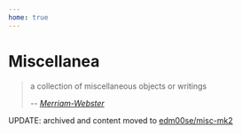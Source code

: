 ```yaml
---
home: true
---
```


# Miscellanea

> a collection of miscellaneous objects or writings
>
> -- <cite>[Merriam-Webster](https://www.merriam-webster.com/dictionary/miscellanea)</cite>

UPDATE: archived and content moved to [edm00se/misc-mk2](https://github.com/edm00se/misc-mk2)
